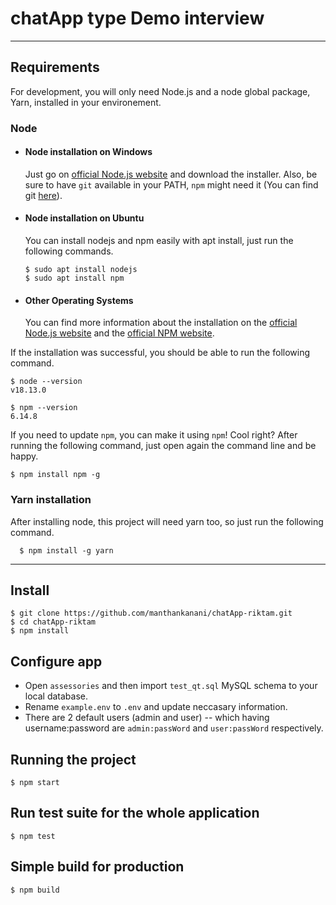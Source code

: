 # chatApp type Demo interview


---
## Requirements

For development, you will only need Node.js and a node global package, Yarn, installed in your environement.

### Node
- #### Node installation on Windows

  Just go on [official Node.js website](https://nodejs.org/) and download the installer.
Also, be sure to have `git` available in your PATH, `npm` might need it (You can find git [here](https://git-scm.com/)).

- #### Node installation on Ubuntu

  You can install nodejs and npm easily with apt install, just run the following commands.

      $ sudo apt install nodejs
      $ sudo apt install npm

- #### Other Operating Systems
  You can find more information about the installation on the [official Node.js website](https://nodejs.org/) and the [official NPM website](https://npmjs.org/).

If the installation was successful, you should be able to run the following command.

    $ node --version
    v18.13.0

    $ npm --version
    6.14.8

If you need to update `npm`, you can make it using `npm`! Cool right? After running the following command, just open again the command line and be happy.

    $ npm install npm -g

###
### Yarn installation
  After installing node, this project will need yarn too, so just run the following command.

      $ npm install -g yarn

---

## Install

    $ git clone https://github.com/manthankanani/chatApp-riktam.git
    $ cd chatApp-riktam
    $ npm install

## Configure app

- Open `assessories` and then import `test_qt.sql` MySQL schema to your local database.
- Rename `example.env` to `.env` and update neccasary information.
- There are 2 default users (admin and user)
-- which having username:password are `admin:passWord` and `user:passWord` respectively.

## Running the project

    $ npm start

## Run test suite for the whole application

    $ npm test

## Simple build for production

    $ npm build